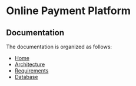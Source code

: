 # Online Payment Platform

## Documentation

The documentation is organized as follows:

- [Home](./docs/README.md)
- [Architecture](./docs/architecture.md)
- [Requirements](./docs/requirements.md)
- [Database](./docs/database.md)
